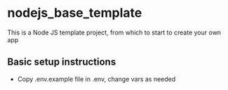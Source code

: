 # nodejs_base_template
This is a Node JS template project, from which to start to create your own app

## Basic setup instructions

- Copy .env.example file in .env, change vars as needed